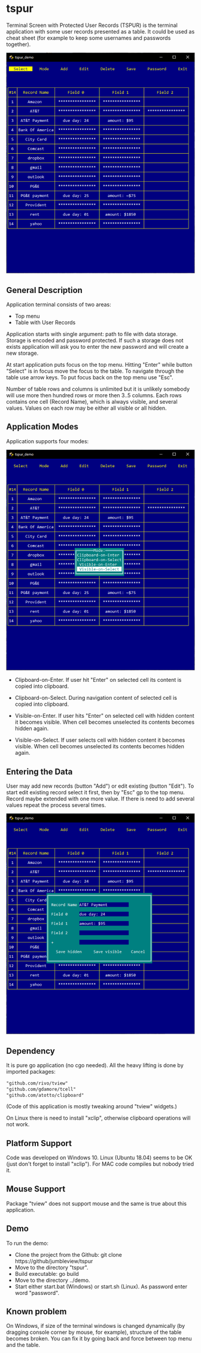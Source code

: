 # tspur

Terminal Screen with Protected User Records (TSPUR) is the terminal application  with some user records presented as a table. It could be used as cheat sheet (for example to keep some usernames and passwords  together).

![TSPUR](./images/tspur.png)

## General Description

Application terminal consists of two areas:

* Top menu
* Table with User Records

Application starts with single argument: path to file with data storage. Storage is encoded and password protected. If such a storage does not exists application will ask you to enter the new password and  will create a new storage.

At start application puts focus on the top menu. Hitting "Enter" while button "Select" is in focus move the focus to the table. To navigate through the table use arrow keys. To put focus  back on the top menu use "Esc".

Number of table rows and columns is unlimited but it is unlikely somebody will use more then hundred rows or more then 3..5 columns. Each rows contains one cell (Record Name), which is always visible, and several values. Values on each row may be either all visible or all hidden.

## Application Modes

Application supports four modes:

![TSPUR_MODE](./images/tspur_mode.png)

* Clipboard-on-Enter. If user hit "Enter" on selected cell  its content is copied into clipboard.

* Clipboard-on-Select. During navigation content of selected cell is copied into clipboard.

* Visible-on-Enter. If user hits "Enter" on selected cell with hidden content it becomes visible.  When cell becomes unselected its contents becomes hidden again. 

* Visible-on-Select. If user selects cell with hidden content it becomes visible. When cell becomes unselected its contents becomes hidden again. 

## Entering the Data

User may add new records (button "Add") or edit existing (button "Edit"). To start edit existing record select it first, then by "Esc" gp to the top menu. Record maybe extended with one more value. If there is need to add several values repeat the process several times.

![TSPUR_EDIT](./images/tspur_edit.png)

## Dependency

It is pure go application (no cgo needed). All the heavy lifting is done by  imported packages:

	"github.com/rivo/tview"
	"github.com/gdamore/tcell"
	"github.com/atotto/clipboard"

(Code of this application is mostly tweaking around "tview" widgets.)

On Linux there is need to install "xclip", otherwise clipboard operations will not work.

## Platform Support

Code was developed on Windows 10. Linux (Ubuntu 18.04) seems to be OK (just don't forget to install "xclip").  For MAC code compiles but nobody tried it.

## Mouse Support

Package "tview" does not support mouse and the same is true about this application. 

## Demo
To run the demo:
* Clone the project from the Github: git clone https://github/jumbleview/tspur
* Move to the directory "tspur".
* Build executable: go build
* Move to the directory ../demo.
* Start either start.bat (Windows) or start.sh (Linux). As password enter word "password".

## Known problem

On Windows, if size of the terminal windows is changed dynamically (by dragging console corner by mouse, for example), structure of the table becomes broken. You can fix it by going back and force between top menu and the table.


